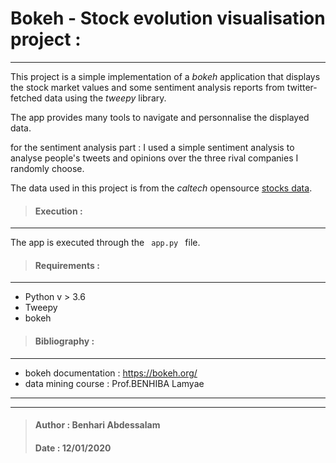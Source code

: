 # Bokeh - Stock evolution visualisation project :
___
This project is a simple implementation of a _bokeh_ application that displays the stock market values and some sentiment analysis reports from twitter-fetched data using the _tweepy_ library.

The app provides many tools to navigate and personnalise the displayed data.

for the sentiment analysis part : I used a simple sentiment analysis to analyse people's tweets and opinions over the three rival companies I randomly choose.

The data used in this project is from the _caltech_ opensource <a href="http://quant.caltech.edu/historical-stock-data.html" target="_top">stocks data</a>.

> #### Execution :
___
The app is executed through the <code> app.py </code> file.

> #### Requirements :
___
- Python v > 3.6 
- Tweepy
- bokeh

> #### Bibliography : 
___

- bokeh documentation : https://bokeh.org/
- data mining course : Prof.BENHIBA Lamyae
___
___
> #### Author : Benhari Abdessalam
> #### Date : 12/01/2020

